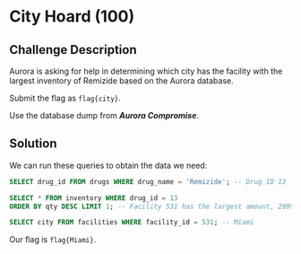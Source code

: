 # City Hoard (100)

## Challenge Description
Aurora is asking for help in determining which city has the facility with the largest inventory of Remizide based on the Aurora database.

Submit the flag as ```flag{city}```.

Use the database dump from ***Aurora Compromise***.

## Solution

We can run these queries to obtain the data we need:

```sql
SELECT drug_id FROM drugs WHERE drug_name = 'Remizide'; -- Drug ID 13

SELECT * FROM inventory WHERE drug_id = 13 
ORDER BY qty DESC LIMIT 1; -- Facility 531 has the largest amount, 2999.

SELECT city FROM facilities WHERE facility_id = 531; -- Miami
```

Our flag is ```flag{Miami}```.